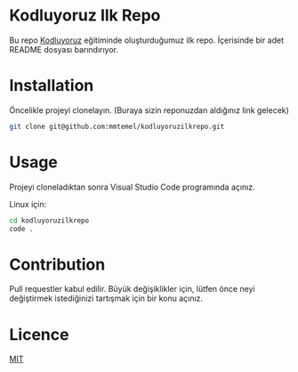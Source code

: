 # Kodluyoruz Ilk Repo

Bu repo [Kodluyoruz](https://kodluyoruz.org/) eğitiminde oluşturduğumuz ilk repo. İçerisinde bir adet README dosyası barındırıyor.

# Installation

Öncelikle projeyi clonelayın. (Buraya sizin reponuzdan aldığınız link gelecek)

```bash
git clone git@github.com:mmtemel/kodluyoruzilkrepo.git
```

# Usage

Projeyi cloneladıktan sonra Visual Studio Code programında açınız.

Linux için:

```bash
cd kodluyoruzilkrepo
code .
```

# Contribution

Pull requestler kabul edilir. Büyük değişiklikler için, lütfen önce neyi değiştirmek istediğinizi tartışmak için bir konu açınız.

# Licence

[MIT](https://choosealicense.com/licenses/mit/)